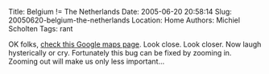 Title: Belgium != The Netherlands
Date: 2005-06-20 20:58:14
Slug: 20050620-belgium-the-netherlands
Location: Home
Authors: Michiel Scholten
Tags: rant

<p>OK folks, <a href="http://maps.google.com/maps?ll=52,5&z=13">check this Google maps page</a>. Look close. Look closer. Now laugh hysterically or cry. Fortunately this bug can be fixed by zooming in. Zooming out will make us only less important...</p>